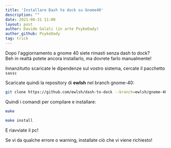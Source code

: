 ```yaml
---
title: 'Installare Dash to dock su Gnome40'
description: ""
date: 2021-08-31 11:00
layout: post
author: Davide Galati (in arte PsykeDady)
author_github: PsykeDady
tag: trick
---
```


Dopo l'aggiornamento a gnome 40 siete rimasti senza dash to dock?  
Beh in realtà potete ancora installarlo, ma dovrete farlo manualmente!

Innanzitutto scaricate le dipendenze sul vostro sistema, cercate il pacchetto `sassc`

Scaricate quindi la repository di **ewlsh** nel branch gnome-40: 
```bash
git clone https://github.com/ewlsh/dash-to-dock --branch=ewlsh/gnome-40
```

Quindi i comandi per compilare e installare: 
```bash
make

make install
```

E riavviate il pc! 

Se vi da qualche errore o warning, installate ciò che vi viene richiesto! 
